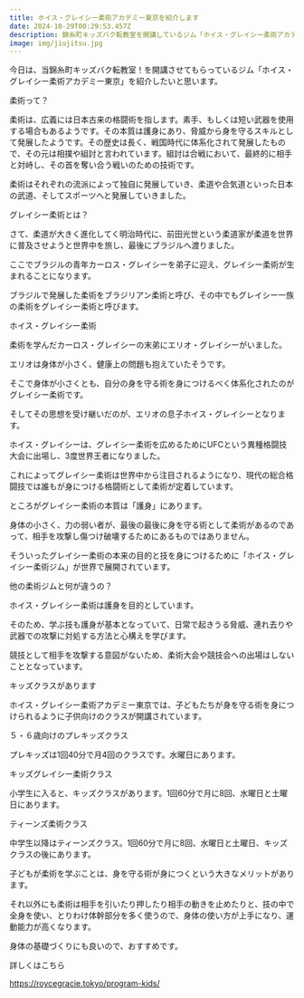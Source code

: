 ```yaml
---
title: ホイス・グレイシー柔術アカデミー東京を紹介します
date: 2024-10-29T00:29:53.457Z
description: 錦糸町キッズバク転教室を開講しているジム「ホイス・グレイシー柔術アカデミー東京」の紹介をします。
image: img/jiujitsu.jpg
---
```

今日は、当錦糸町キッズバク転教室！を開講させてもらっているジム「ホイス・グレイシー柔術アカデミー東京」を紹介したいと思います。



柔術って？

柔術は、広義には日本古来の格闘術を指します。素手、もしくは短い武器を使用する場合もあるようです。その本質は護身にあり、脅威から身を守るスキルとして発展したようです。その歴史は長く、戦国時代に体系化されて発展したもので、その元は相撲や組討と言われています。組討は合戦において、最終的に相手と対峙し、その首を奪い合う戦いのための技術です。



柔術はそれぞれの流派によって独自に発展していき、柔道や合気道といった日本の武道、そしてスポーツへと発展していきました。



グレイシー柔術とは？

さて、柔道が大きく進化してく明治時代に、前田光世という柔道家が柔道を世界に普及させようと世界中を旅し、最後にブラジルへ渡りました。

ここでブラジルの青年カーロス・グレイシーを弟子に迎え、グレイシー柔術が生まれることになります。

ブラジルで発展した柔術をブラジリアン柔術と呼び、その中でもグレイシー一族の柔術をグレイシー柔術と呼びます。



ホイス・グレイシー柔術

柔術を学んだカーロス・グレイシーの末弟にエリオ・グレイシーがいました。

エリオは身体が小さく、健康上の問題も抱えていたそうです。

そこで身体が小さくとも、自分の身を守る術を身につけるべく体系化されたのがグレイシー柔術です。

そしてその思想を受け継いだのが、エリオの息子ホイス・グレイシーとなります。



ホイス・グレイシーは、グレイシー柔術を広めるためにUFCという異種格闘技大会に出場し、3度世界王者になりました。

これによってグレイシー柔術は世界中から注目されるようになり、現代の総合格闘技では誰もが身につける格闘術として柔術が定着しています。



ところがグレイシー柔術の本質は「護身」にあります。

身体の小さく、力の弱い者が、最後の最後に身を守る術として柔術があるのであって、相手を攻撃し傷つけ破壊するためにあるものではありません。

そういったグレイシー柔術の本来の目的と技を身につけるために「ホイス・グレイシー柔術ジム」が世界で展開されています。



他の柔術ジムと何が違うの？

ホイス・グレイシー柔術は護身を目的としています。

そのため、学ぶ技も護身が基本となっていて、日常で起きうる脅威、連れ去りや武器での攻撃に対処する方法と心構えを学びます。

競技として相手を攻撃する意図がないため、柔術大会や競技会への出場はしないこととなっています。



キッズクラスがあります

ホイス・グレイシー柔術アカデミー東京では、子どもたちが身を守る術を身につけられるように子供向けのクラスが開講されています。



５・６歳向けのプレキッズクラス

プレキッズは1回40分で月4回のクラスです。水曜日にあります。



キッズグレイシー柔術クラス

小学生に入ると、キッズクラスがあります。1回60分で月に8回、水曜日と土曜日にあります。



ティーンズ柔術クラス

中学生以降はティーンズクラス。1回60分で月に8回、水曜日と土曜日、キッズクラスの後にあります。



子どもが柔術を学ぶことは、身を守る術が身につくという大きなメリットがあります。

それ以外にも柔術は相手を引いたり押したり相手の動きを止めたりと、技の中で全身を使い、とりわけ体幹部分を多く使うので、身体の使い方が上手になり、運動能力が高くなります。

身体の基礎づくりにも良いので、おすすめです。





詳しくはこちら

https://roycegracie.tokyo/program-kids/